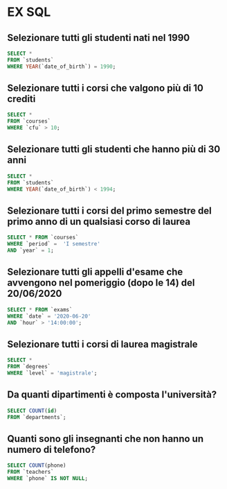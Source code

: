 # EX SQL

## Selezionare tutti gli studenti nati nel 1990

```sql
SELECT *
FROM `students`
WHERE YEAR(`date_of_birth`) = 1990;
```

## Selezionare tutti i corsi che valgono più di 10 crediti

```sql
SELECT *
FROM `courses`
WHERE `cfu` > 10;
```

## Selezionare tutti gli studenti che hanno più di 30 anni

```sql
SELECT *
FROM `students`
WHERE YEAR(`date_of_birth`) < 1994;
```

## Selezionare tutti i corsi del primo semestre del primo anno di un qualsiasi corso di laurea

```sql
SELECT * FROM `courses`
WHERE `period` =  'I semestre'
AND `year` = 1;
```

## Selezionare tutti gli appelli d'esame che avvengono nel pomeriggio (dopo le 14) del 20/06/2020

```sql
SELECT * FROM `exams`
WHERE `date` = '2020-06-20'
AND `hour` > '14:00:00';
```

## Selezionare tutti i corsi di laurea magistrale

```sql
SELECT *
FROM `degrees`
WHERE `level` = 'magistrale';
```

## Da quanti dipartimenti è composta l'università?

```sql
SELECT COUNT(id)
FROM `departments`;
```

## Quanti sono gli insegnanti che non hanno un numero di telefono?

```sql
SELECT COUNT(phone)
FROM `teachers`
WHERE `phone` IS NOT NULL;

```
